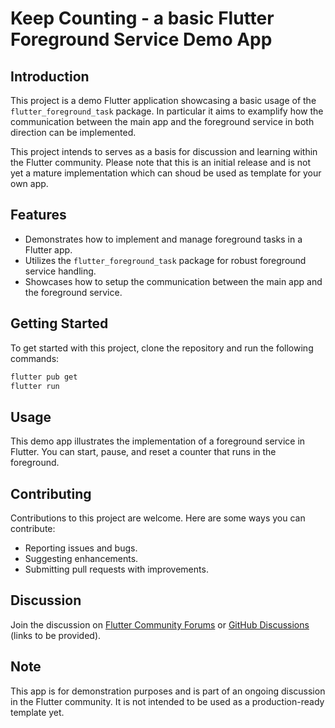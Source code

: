 #  Keep Counting - a basic Flutter Foreground Service Demo App

## Introduction
This project is a demo Flutter application showcasing a basic usage of the `flutter_foreground_task` package. In particular it aims to examplify how the communication between the main app and the foreground service in both direction can be implemented. 

This project intends to serves as a basis for discussion and learning within the Flutter community. Please note that this is an initial release and is not yet a mature implementation which can shoud be used as template for your own app.

## Features
- Demonstrates how to implement and manage foreground tasks in a Flutter app.
- Utilizes the `flutter_foreground_task` package for robust foreground service handling.
- Showcases how to setup the communication between the main app and the foreground service.

## Getting Started
To get started with this project, clone the repository and run the following commands:
```bash
flutter pub get
flutter run
```

## Usage
This demo app illustrates the implementation of a foreground service in Flutter. You can start, pause, and reset a counter that runs in the foreground. 

## Contributing
Contributions to this project are welcome. Here are some ways you can contribute:
- Reporting issues and bugs.
- Suggesting enhancements.
- Submitting pull requests with improvements.

## Discussion
Join the discussion on [Flutter Community Forums](#) or [GitHub Discussions](#) (links to be provided).

## Note
This app is for demonstration purposes and is part of an ongoing discussion in the Flutter community. It is not intended to be used as a production-ready template yet.
